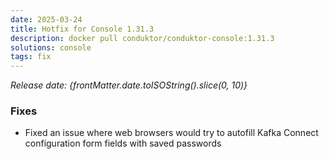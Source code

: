```yaml
---
date: 2025-03-24
title: Hotfix for Console 1.31.3
description: docker pull conduktor/conduktor-console:1.31.3
solutions: console
tags: fix
---
```


*Release date: {frontMatter.date.toISOString().slice(0, 10)}*

### Fixes
- Fixed an issue where web browsers would try to autofill Kafka Connect configuration form fields with saved passwords
